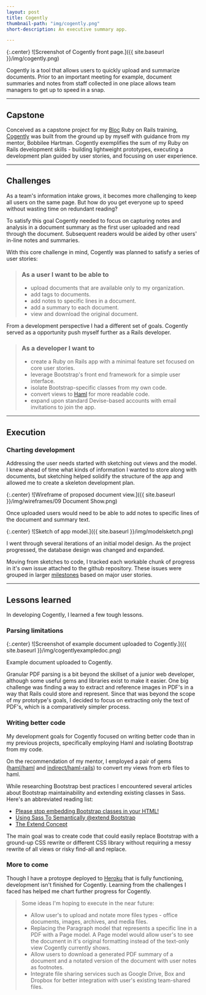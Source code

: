 ```yaml
---
layout: post
title: Cogently
thumbnail-path: "img/cogently.png"
short-description: An executive summary app.

---
```


{:.center}
![Screenshot of Cogently front page.]({{ site.baseurl }}/img/cogently.png)

Cogently is a tool that allows users to quickly upload and summarize documents. Prior to an important meeting for example,  document summaries and notes from staff collected in one place allows team managers to get up to speed in a snap.

---

## Capstone

Conceived as a capstone project for my [Bloc](http://bloc.io) Ruby on Rails training, [Cogently](http://cogently.herokuapp.com) was built from the ground up by myself with guidance from my mentor, Bobbilee Hartman. Cogently exemplifies the sum of my Ruby on Rails development skills - building lightweight prototypes, executing a development plan guided by user stories, and focusing on user experience.

---

## Challenges

As a team's information intake grows, it becomes more challenging to keep all users on the same page. But how do you get everyone up to speed without wasting time on redundant reading?

To satisfy this goal Cogently needed to focus on capturing notes and analysis in a document summary as the first user uploaded and read through the document. Subsequent readers would be aided by other users' in-line notes and summaries.

With this core challenge in mind, Cogently was planned to satisfy a series of user stories:

> ### As a user I want to be able to
>
> * upload documents that are available only to my organization.
> * add tags to documents.
> * add notes to specific lines in a document.
> * add a summary to each document.
> * view and download the original document.

From a development perspective I had a different set of goals. Cogently served as a opportunity push myself further as a Rails developer.

> ### As a developer I want to
>
> * create a Ruby on Rails app with a minimal feature set focused on core user stories.
> * leverage Bootstrap's front end framework for a simple user interface.
> * isolate Bootstrap-specific classes from my own code.
> * convert views to [Haml](http://haml.info) for more readable code.
> * expand upon standard Devise-based accounts with email invitations to join the app.

---

## Execution

### Charting development

Addressing the user needs started with sketching out views and the model. I knew ahead of time what kinds of information I wanted to store along with documents, but sketching helped solidify the structure of the app and allowed me to create a skeleton development plan.

{:.center}
![Wireframe of proposed document view.]({{ site.baseurl }}/img/wireframes/09 Document Show.png)

<p class="image-caption">Once uploaded users would need to be able to add notes to specific lines of the document and summary text.</p>

{:.center}
![Sketch of app model.]({{ site.baseurl }}/img/modelsketch.png)

<p class="image-caption">I went through several iterations of an initial model design. As the project progressed, the database design was changed and expanded.</p>

Moving from sketches to code, I tracked each workable chunk of progress in it's own issue attached to the github repository. These issues were grouped in larger [milestones](https://github.com/sanjayypatel/Cogently/milestones) based on major user stories.

___

## Lessons learned

In developing Cogently, I learned a few tough lessons.

### Parsing limitations

{:.center}
![Screenshot of example document uploaded to Cogently.]({{ site.baseurl }}/img/cogentlyexampledoc.png)

<p class="image-caption">Example document uploaded to Cogently.</p>

Granular PDF parsing is a bit beyond the skillset of a junior web developer, although some useful gems and libraries exist to make it easier. One big challenge was finding a way to extract and reference images in PDF's in a way that Rails could store and represent. Since that was beyond the scope of my prototype's goals, I decided to focus on extracting only the text of PDF's, which is a comparatively simpler process.

### Writing better code

My development goals for Cogently focused on writing better code than in my previous projects, specifically employing Haml and isolating Bootstrap from my code. 

On the recommendation of my mentor, I employed a pair of gems ([haml/haml](https://github.com/haml/haml) and [indirect/haml-rails](https://github.com/indirect/haml-rails)) to convert my views from erb files to haml. 

While researching Bootstrap best practices I encountered several articles about Bootstrap maintainability and extending existing classes in Sass. Here's an abbreviated reading list:

* [Please stop embedding Bootstrap classes in your HTML!](http://ruby.bvision.com/blog/please-stop-embedding-bootstrap-classes-in-your-html?utm_source=designernews)
* [Using Sass To Semantically @extend Bootstrap](http://www.sitepoint.com/sass-semantically-extend-bootstrap/)
* [The Extend Concept](https://css-tricks.com/the-extend-concept/)

The main goal was to create code that could easily replace Bootstrap with a ground-up CSS rewrite or different CSS library without requiring a messy rewrite of all views or risky find-all and replace.

### More to come

Though I have a protoype deployed to [Heroku](http://cogently.herokuapp.com) that is fully functioning, development isn't finished for Cogently. Learning from the challenges I faced has helped me chart further progress for Cogently. 

> Some ideas I'm hoping to execute in the near future:
> 
> * Allow user's to upload and notate more files types - office documents, images, archives, and media files.
> * Replacing the Paragraph model that represents a specific line in a PDF with a Page model. A Page model would allow user's to see the document in it's original formatting instead of the text-only view Cogently currently shows.
> * Allow users to download a generated PDF summary of a document and a notated version of the document with user notes as footnotes.
> * Integrate file sharing services such as Google Drive, Box and Dropbox for better integration with user's existing team-shared files.